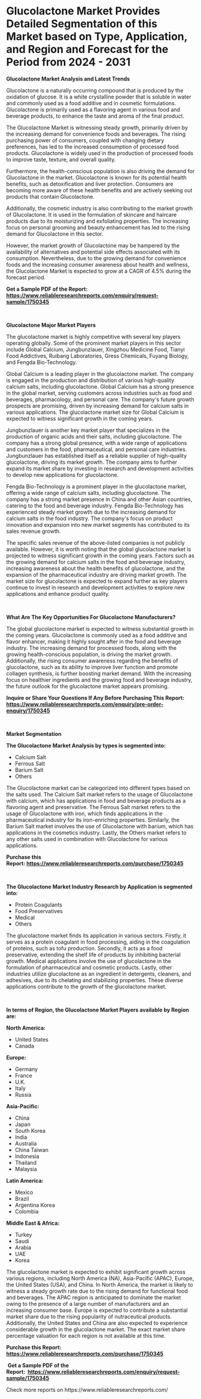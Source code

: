 <p><h1>Glucolactone Market Provides Detailed Segmentation of this Market based on Type, Application, and Region and Forecast for the Period from 2024 - 2031</h1></p><p><strong>Glucolactone Market Analysis and Latest Trends</strong></p>
<p><p>Glucolactone is a naturally occurring compound that is produced by the oxidation of glucose. It is a white crystalline powder that is soluble in water and commonly used as a food additive and in cosmetic formulations. Glucolactone is primarily used as a flavoring agent in various food and beverage products, to enhance the taste and aroma of the final product.</p><p>The Glucolactone Market is witnessing steady growth, primarily driven by the increasing demand for convenience foods and beverages. The rising purchasing power of consumers, coupled with changing dietary preferences, has led to the increased consumption of processed food products. Glucolactone is widely used in the production of processed foods to improve taste, texture, and overall quality.</p><p>Furthermore, the health-conscious population is also driving the demand for Glucolactone in the market. Glucolactone is known for its potential health benefits, such as detoxification and liver protection. Consumers are becoming more aware of these health benefits and are actively seeking out products that contain Glucolactone.</p><p>Additionally, the cosmetic industry is also contributing to the market growth of Glucolactone. It is used in the formulation of skincare and haircare products due to its moisturizing and exfoliating properties. The increasing focus on personal grooming and beauty enhancement has led to the rising demand for Glucolactone in this sector.</p><p>However, the market growth of Glucolactone may be hampered by the availability of alternatives and potential side effects associated with its consumption. Nevertheless, due to the growing demand for convenience foods and the increasing consumer awareness about health and wellness, the Glucolactone Market is expected to grow at a CAGR of 4.5% during the forecast period.</p></p>
<p><strong>Get a Sample PDF of the Report:&nbsp; <a href="https://www.reliableresearchreports.com/enquiry/request-sample/1750345">https://www.reliableresearchreports.com/enquiry/request-sample/1750345</a></strong></p>
<p>&nbsp;</p>
<p><strong>Glucolactone Major Market Players</strong></p>
<p><p>The glucolactone market is highly competitive with several key players operating globally. Some of the prominent market players in this sector include Global Calcium, Jungbunzlauer, Xingzhou Medicine Food, Tianyi Food Addictives, Ruibang Laboratories, Gress Chemicals, Fuyang Biology, and Fengda Bio-Technology.</p><p>Global Calcium is a leading player in the glucolactone market. The company is engaged in the production and distribution of various high-quality calcium salts, including glucolactone. Global Calcium has a strong presence in the global market, serving customers across industries such as food and beverages, pharmacology, and personal care. The company's future growth prospects are promising, driven by increasing demand for calcium salts in various applications. The glucolactone market size for Global Calcium is expected to witness significant growth in the coming years.</p><p>Jungbunzlauer is another key market player that specializes in the production of organic acids and their salts, including glucolactone. The company has a strong global presence, with a wide range of applications and customers in the food, pharmaceutical, and personal care industries. Jungbunzlauer has established itself as a reliable supplier of high-quality glucolactone, driving its market growth. The company aims to further expand its market share by investing in research and development activities to develop new applications for glucolactone.</p><p>Fengda Bio-Technology is a prominent player in the glucolactone market, offering a wide range of calcium salts, including glucolactone. The company has a strong market presence in China and other Asian countries, catering to the food and beverage industry. Fengda Bio-Technology has experienced steady market growth due to the increasing demand for calcium salts in the food industry. The company's focus on product innovation and expansion into new market segments has contributed to its sales revenue growth.</p><p>The specific sales revenue of the above-listed companies is not publicly available. However, it is worth noting that the global glucolactone market is projected to witness significant growth in the coming years. Factors such as the growing demand for calcium salts in the food and beverage industry, increasing awareness about the health benefits of glucolactone, and the expansion of the pharmaceutical industry are driving market growth. The market size for glucolactone is expected to expand further as key players continue to invest in research and development activities to explore new applications and enhance product quality.</p></p>
<p>&nbsp;</p>
<p><strong>What Are The Key Opportunities For Glucolactone Manufacturers?</strong></p>
<p><p>The global glucolactone market is expected to witness substantial growth in the coming years. Glucolactone is commonly used as a food additive and flavor enhancer, making it highly sought after in the food and beverage industry. The increasing demand for processed foods, along with the growing health-conscious population, is driving the market growth. Additionally, the rising consumer awareness regarding the benefits of glucolactone, such as its ability to improve liver function and promote collagen synthesis, is further boosting market demand. With the increasing focus on healthier ingredients and the growing food and beverage industry, the future outlook for the glucolactone market appears promising.</p></p>
<p><strong>Inquire or Share Your Questions If Any Before Purchasing This Report: <a href="https://www.reliableresearchreports.com/enquiry/pre-order-enquiry/1750345">https://www.reliableresearchreports.com/enquiry/pre-order-enquiry/1750345</a></strong></p>
<p>&nbsp;</p>
<p><strong>Market Segmentation</strong></p>
<p><strong>The Glucolactone Market Analysis by types is segmented into:</strong></p>
<p><ul><li>Calcium Salt</li><li>Ferrous Salt</li><li>Barium Salt</li><li>Others</li></ul></p>
<p><p>The Glucolactone market can be categorized into different types based on the salts used. The Calcium Salt market refers to the usage of Glucolactone with calcium, which has applications in food and beverage products as a flavoring agent and preservative. The Ferrous Salt market refers to the usage of Glucolactone with iron, which finds applications in the pharmaceutical industry for its iron-enriching properties. Similarly, the Barium Salt market involves the use of Glucolactone with barium, which has applications in the cosmetics industry. Lastly, the Others market refers to any other salts used in combination with Glucolactone for various applications.</p></p>
<p><strong>Purchase this Report:&nbsp;<a href="https://www.reliableresearchreports.com/purchase/1750345">https://www.reliableresearchreports.com/purchase/1750345</a></strong></p>
<p>&nbsp;</p>
<p><strong>The Glucolactone Market Industry Research by Application is segmented into:</strong></p>
<p><ul><li>Protein Coagulants</li><li>Food Preservatives</li><li>Medical</li><li>Others</li></ul></p>
<p><p>The glucolactone market finds its application in various sectors. Firstly, it serves as a protein coagulant in food processing, aiding in the coagulation of proteins, such as tofu production. Secondly, it acts as a food preservative, extending the shelf life of products by inhibiting bacterial growth. Medical applications involve the use of glucolactone in the formulation of pharmaceutical and cosmetic products. Lastly, other industries utilize glucolactone as an ingredient in detergents, cleaners, and adhesives, due to its chelating and stabilizing properties. These diverse applications contribute to the growth of the glucolactone market.</p></p>
<p>&nbsp;</p>
<p><strong>In terms of Region, the Glucolactone Market Players available by Region are:</strong></p>
<p>
    <p> <strong> North America: </strong>
        <ul>
            <li>United States</li>
            <li>Canada</li>
        </ul>
        </p> 
    <p> <strong> Europe: </strong>
        <ul>
            <li>Germany</li>
            <li>France</li>
            <li>U.K.</li>
            <li>Italy</li>
            <li>Russia</li>
        </ul>
        </p> 
    <p> <strong> Asia-Pacific: </strong>
        <ul>
            <li>China</li>
            <li>Japan</li>
            <li>South Korea</li>
            <li>India</li>
            <li>Australia</li>
            <li>China Taiwan</li>
            <li>Indonesia</li>
            <li>Thailand</li>
            <li>Malaysia</li>
        </ul>
        </p> 
    <p> <strong> Latin America: </strong>
        <ul>
            <li>Mexico</li>
            <li>Brazil</li>
            <li>Argentina Korea</li>
            <li>Colombia</li>
        </ul>
        </p> 
    <p> <strong> Middle East & Africa: </strong>
        <ul>
            <li>Turkey</li>
            <li>Saudi</li>
            <li>Arabia</li>
            <li>UAE</li>
            <li>Korea</li>
        </ul>
    </p>
    </p>
<p><p>The glucolactone market is expected to exhibit significant growth across various regions, including North America (NA), Asia-Pacific (APAC), Europe, the United States (USA), and China. In North America, the market is likely to witness a steady growth rate due to the rising demand for functional food and beverages. The APAC region is anticipated to dominate the market owing to the presence of a large number of manufacturers and an increasing consumer base. Europe is expected to contribute a substantial market share due to the rising popularity of nutraceutical products. Additionally, the United States and China are also expected to experience considerable growth in the glucolactone market. The exact market share percentage valuation for each region is not available at this time.</p></p>
<p><strong>Purchase this Report: <a href="https://www.reliableresearchreports.com/purchase/1750345">https://www.reliableresearchreports.com/purchase/1750345</a></strong></p>
<p>&nbsp;<strong>Get a Sample PDF of the Report:&nbsp;&nbsp;<a href="https://www.reliableresearchreports.com/enquiry/request-sample/1750345">https://www.reliableresearchreports.com/enquiry/request-sample/1750345</a></strong></p>
<p><strong></strong></p>
<p>Check more reports on https://www.reliableresearchreports.com/</p>